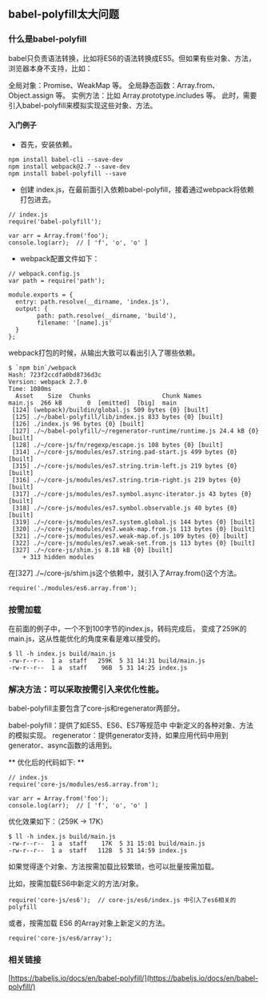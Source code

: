 ﻿## babel-polyfill太大问题

### 什么是babel-polyfill

babel只负责语法转换，比如将ES6的语法转换成ES5。但如果有些对象、方法，浏览器本身不支持，比如：

全局对象：Promise、WeakMap 等。
全局静态函数：Array.from、Object.assign 等。
实例方法：比如 Array.prototype.includes 等。
此时，需要引入babel-polyfill来模拟实现这些对象、方法。

#### 入门例子
- 首先，安装依赖。
```
npm install babel-cli --save-dev
npm install webpack@2.7 --save-dev
npm install babel-polyfill --save

```
- 创建 index.js，在最前面引入依赖babel-polyfill，接着通过webpack将依赖打包进去。

```
// index.js
require('babel-polyfill');

var arr = Array.from('foo');
console.log(arr);  // [ 'f', 'o', 'o' ]

```

- webpack配置文件如下：

```
// webpack.config.js
var path = require('path');

module.exports = {
  entry: path.resolve(__dirname, 'index.js'),
  output: {
        path: path.resolve(__dirname, 'build'),
        filename: '[name].js'        
  }
};

```

webpack打包的时候，从输出大致可以看出引入了哪些依赖。

```
$ `npm bin`/webpack
Hash: 723f2ccdfa0bd8736d3c
Version: webpack 2.7.0
Time: 1080ms
  Asset    Size  Chunks                    Chunk Names
main.js  266 kB       0  [emitted]  [big]  main
 [124] (webpack)/buildin/global.js 509 bytes {0} [built]
 [125] ./~/babel-polyfill/lib/index.js 833 bytes {0} [built]
 [126] ./index.js 96 bytes {0} [built]
 [127] ./~/babel-polyfill/~/regenerator-runtime/runtime.js 24.4 kB {0} [built]
 [128] ./~/core-js/fn/regexp/escape.js 108 bytes {0} [built]
 [314] ./~/core-js/modules/es7.string.pad-start.js 499 bytes {0} [built]
 [315] ./~/core-js/modules/es7.string.trim-left.js 219 bytes {0} [built]
 [316] ./~/core-js/modules/es7.string.trim-right.js 219 bytes {0} [built]
 [317] ./~/core-js/modules/es7.symbol.async-iterator.js 43 bytes {0} [built]
 [318] ./~/core-js/modules/es7.symbol.observable.js 40 bytes {0} [built]
 [319] ./~/core-js/modules/es7.system.global.js 144 bytes {0} [built]
 [320] ./~/core-js/modules/es7.weak-map.from.js 113 bytes {0} [built]
 [321] ./~/core-js/modules/es7.weak-map.of.js 109 bytes {0} [built]
 [322] ./~/core-js/modules/es7.weak-set.from.js 113 bytes {0} [built]
 [327] ./~/core-js/shim.js 8.18 kB {0} [built]
    + 313 hidden modules

```

在[327] ./~/core-js/shim.js这个依赖中，就引入了Array.from()这个方法。

```
require('./modules/es6.array.from');

```


### 按需加载

在前面的例子中，一个不到100字节的index.js，转码完成后，
变成了259K的main.js，这从性能优化的角度来看是难以接受的。

```
$ ll -h index.js build/main.js 
-rw-r--r--  1 a  staff   259K  5 31 14:31 build/main.js
-rw-r--r--  1 a  staff    96B  5 31 14:25 index.js

```

### 解决方法：可以采取按需引入来优化性能。


babel-polyfill主要包含了core-js和regenerator两部分。

babel-polyfill：提供了如ES5、ES6、ES7等规范中 中新定义的各种对象、方法的模拟实现。
regenerator：提供generator支持，如果应用代码中用到generator、async函数的话用到。

** 优化后的代码如下: **

```
// index.js
require('core-js/modules/es6.array.from');

var arr = Array.from('foo');
console.log(arr);  // [ 'f', 'o', 'o' ]

```

优化效果如下：（259K -> 17K） 

```
$ ll -h index.js build/main.js
-rw-r--r--  1 a  staff    17K  5 31 15:01 build/main.js
-rw-r--r--  1 a  staff   112B  5 31 14:59 index.js

```

如果觉得逐个对象、方法按需加载比较繁琐，也可以批量按需加载。

比如，按需加载ES6中新定义的方法/对象。

```
require('core-js/es6');  // core-js/es6/index.js 中引入了es6相关的polyfill

```
或者，按需加载 ES6 的Array对象上新定义的方法。

```
require('core-js/es6/array');

```

###  相关链接
[https://babeljs.io/docs/en/babel-polyfill/](https://babeljs.io/docs/en/babel-polyfill/)


